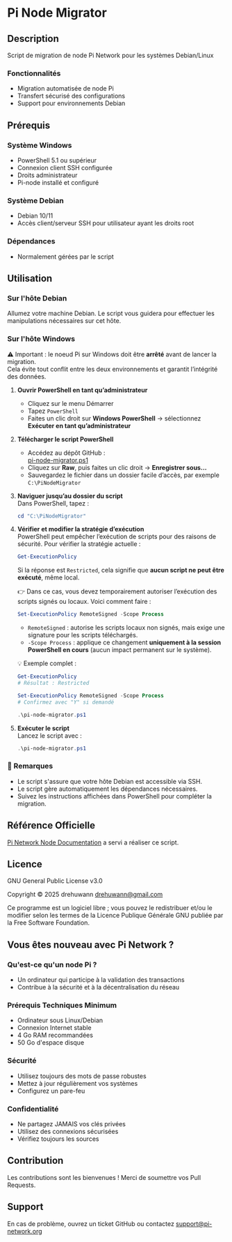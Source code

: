 # Pi Node Migrator

## Description
Script de migration de node Pi Network pour les systèmes Debian/Linux

### Fonctionnalités
- Migration automatisée de node Pi
- Transfert sécurisé des configurations
- Support pour environnements Debian

## Prérequis

### Système Windows
- PowerShell 5.1 ou supérieur
- Connexion client SSH configurée
- Droits administrateur
- Pi-node installé et configuré

### Système Debian
- Debian 10/11 
- Accès client/serveur SSH pour utilisateur ayant les droits root

### Dépendances
- Normalement gérées par le script

## Utilisation

### Sur l'hôte Debian
Allumez votre machine Debian. Le script vous guidera pour effectuer les manipulations nécessaires sur cet hôte.

### Sur l'hôte Windows
⚠️ Important : le noeud Pi sur Windows doit être **arrêté** avant de lancer la migration.  
Cela évite tout conflit entre les deux environnements et garantit l’intégrité des données.

1. **Ouvrir PowerShell en tant qu’administrateur**  
   - Cliquez sur le menu Démarrer  
   - Tapez `PowerShell`  
   - Faites un clic droit sur **Windows PowerShell** → sélectionnez **Exécuter en tant qu’administrateur**

2. **Télécharger le script PowerShell**  
   - Accédez au dépôt GitHub :  
     [pi-node-migrator.ps1](https://github.com/drehuwann/pi-node-migrator/blob/main/pi-node-migrator.ps1)  
   - Cliquez sur **Raw**, puis faites un clic droit → **Enregistrer sous...**  
   - Sauvegardez le fichier dans un dossier facile d’accès, par exemple `C:\PiNodeMigrator`

3. **Naviguer jusqu’au dossier du script**  
   Dans PowerShell, tapez :
   ```powershell
   cd "C:\PiNodeMigrator"
   ```

4. **Vérifier et modifier la stratégie d’exécution**  
   PowerShell peut empêcher l’exécution de scripts pour des raisons de sécurité. Pour vérifier la stratégie actuelle :
   ```powershell
   Get-ExecutionPolicy
   ```
   Si la réponse est `Restricted`, cela signifie que **aucun script ne peut être exécuté**, même local.

   👉 Dans ce cas, vous devez temporairement autoriser l’exécution des scripts signés ou locaux. Voici comment faire :
   ```powershell
   Set-ExecutionPolicy RemoteSigned -Scope Process
   ```
   - `RemoteSigned` : autorise les scripts locaux non signés, mais exige une signature pour les scripts téléchargés.
   - `-Scope Process` : applique ce changement **uniquement à la session PowerShell en cours** (aucun impact permanent sur le système).

   💡 Exemple complet :
   ```powershell
   Get-ExecutionPolicy
   # Résultat : Restricted

   Set-ExecutionPolicy RemoteSigned -Scope Process
   # Confirmez avec "Y" si demandé

   .\pi-node-migrator.ps1
   ```

5. **Exécuter le script**  
   Lancez le script avec :
   ```powershell
   .\pi-node-migrator.ps1
   ```

### 📌 Remarques
- Le script s'assure que votre hôte Debian est accessible via SSH.
- Le script gère automatiquement les dépendances nécessaires.
- Suivez les instructions affichées dans PowerShell pour compléter la migration.

## Référence Officielle
[Pi Network Node Documentation](https://minepi.com/pi-blockchain/pi-node/linux/) a servi a réaliser ce script.

## Licence
GNU General Public License v3.0

Copyright © 2025 drehuwann drehuwann@gmail.com

Ce programme est un logiciel libre ; vous pouvez le redistribuer et/ou le modifier selon les termes de la Licence Publique Générale GNU publiée par la Free Software Foundation.

## Vous êtes nouveau avec Pi Network ?
### Qu'est-ce qu'un node Pi ?
- Un ordinateur qui participe à la validation des transactions
- Contribue à la sécurité et à la décentralisation du réseau

### Prérequis Techniques Minimum
- Ordinateur sous Linux/Debian
- Connexion Internet stable
- 4 Go RAM recommandées
- 50 Go d'espace disque

### Sécurité
- Utilisez toujours des mots de passe robustes
- Mettez à jour régulièrement vos systèmes
- Configurez un pare-feu

### Confidentialité
- Ne partagez JAMAIS vos clés privées
- Utilisez des connexions sécurisées
- Vérifiez toujours les sources

## Contribution
Les contributions sont les bienvenues !
Merci de soumettre vos Pull Requests.

## Support
En cas de problème, ouvrez un ticket GitHub ou contactez support@pi-network.org

